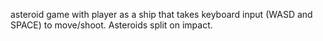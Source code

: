 asteroid game with player as a ship that takes keyboard input (WASD and SPACE) to move/shoot. Asteroids split on impact.
